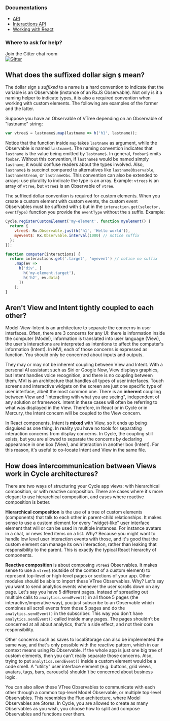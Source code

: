 ### Documentations

- [API](https://github.com/pH200/cycle-react/blob/master/docs/api.md)
- [Interactions API](https://github.com/pH200/cycle-react/blob/master/docs/interactions.md)
- [Working with React](https://github.com/pH200/cycle-react/blob/master/docs/working-with-react.md)

### Where to ask for help?

Join the Gitter chat room <br />
[![Gitter](https://badges.gitter.im/Join%20Chat.svg)](https://gitter.im/pH200/cycle-react?utm_source=badge&utm_medium=badge&utm_campaign=pr-badge)

## What does the suffixed dollar sign `$` mean?

The dollar sign `$` *suffixed* to a name is a hard convention to indicate that the variable is an Observable (instance of an RxJS Observable). Not only is it a naming helper to indicate types, it is also a required convention when working with custom elements. The following are examples of the former and the latter.

Suppose you have an Observable of VTree depending on an Observable of "lastname" string:
```javascript
var vtree$ = lastname$.map(lastname => h('h1', lastname));
```

Notice that the function inside `map` takes `lastname` as argument, while the Observable is named `lastname$`. The naming convention indicates that `lastname` is the value being emitted by `lastname$`. In general, `foobar$` emits `foobar`. Without this convention, if `lastname$` would be named simply `lastname`, it would confuse readers about the types involved. Also, `lastname$` is succinct compared to alternatives like `lastnameObservable`, `lastnameStream`, or `lastnameObs`. This convention can also be extended to arrays: use plurality to indicate the type is an array. Example: `vtrees` is an array of `vtree`, but `vtree$` is an Observable of `vtree`.

The suffixed dollar convention is required for custom elements. When you create a custom element with custom events, the custom event Observables must be suffixed with `$` but in the `interaction.get(selector, eventType)` function you provide the `eventType` without the `$` suffix. Example:

```javascript
Cycle.registerCustomElement('my-element', function myelement() {
  return {
    vtree$: Rx.Observable.just(h('h1', 'Hello world')),
    myevent$: Rx.Observable.interval(1000) // notice suffix
  };
});

function computer(interactions) {
  return interactions.get('.target', 'myevent') // notice no suffix
    .map(ev =>
      h('div', [
        h('my-element.target'),
        h('h2', ev.data)
      ])
    );
}
```

## Aren't View and Intent tightly coupled to each other?

Model-View-Intent is an architecture to separate the concerns in user interfaces. Often, there are 3 concerns for any UI: there is information inside the computer (Model), information is translated into user language (View), the user's interactions are interpreted as intentions to affect the computer's information (Intent). In MVI, each of those concerns is expressed as function. You should only be concerned about inputs and outputs.

They may or may not be inherent coupling between View and Intent. With a personal AI assistant such as Siri or Google Now, View displays graphics, but Intent handles voice recognition, and there is no coupling between them. MVI is an architecture that handles all types of user interfaces. Touch screens and interactive widgets on the screen are just one specific type of user interface, albeit the most common one. There is an **inherent** coupling between View and "interacting with what you are seeing", independent of any solution or framework. Intent in these cases will often be referring to what was displayed in the View. Therefore, in React or in Cycle or in Mercury, the Intent concern will be coupled to the View concern.

In React components, Intent is **mixed** with View, so it ends up being disguised as one thing. In reality you have no tools for separating interaction concerns from display concerns. In Cycle, the coupling still exists, but you are allowed to separate the concerns by declaring appearance in one box (View), and interaction in another box (Intent). For this reason, it's useful to co-locate Intent and View in the same file.

## How does intercommunication between Views work in Cycle architectures?

There are two ways of structuring your Cycle app views: with hierarchical composition, or with reactive composition. There are cases where it's more elegant to use hierarchical composition, and cases where reactive composition is better.

**Hierarchical composition** is the use of a tree of custom elements (components) that talk to each other in parent-child relationships. It makes sense to use a custom element for every "widget-like" user interface element that will or can be used in multiple instances. For instance avatars in a chat, or news feed items on a list. Why? Because you might want to handle low level user interaction events with those, and it's good that the custom element can manage its own interaction, rather than leaking that responsibility to the parent. This is exactly the typical React hierarchy of components.

**Reactive composition** is about composing `vtree$` Observables. It makes sense to use a `vtree$` (outside of the context of a custom element) to represent top-level or high-level pages or sections of your app. Other modules should be able to import these VTree Observables. Why? Let's say you want to send analytics events whenever the user scrolls down on any page. Let's say you have 5 different pages. Instead of spreading out multiple calls to `analytics.sendEvent()` in all those 5 pages (the interactive/imperative way), you just subscribe to an Observable which combines all scroll events from those 5 pages and do the `analytics.sendEvent()` in the subscriber. This way you don't have `analytics.sendEvent()` called inside many pages. The pages shouldn't be concerned at all about analytics, that's a side effect, and not their core responsibility.

Other concerns such as saves to localStorage can also be implemented the same way, and that's only possible with the reactive pattern, which in our context means using Rx.Observable. If the whole app is just one big tree of custom elements, then you can't really separate those concerns.
Also, trying to put `analytics.sendEvent()` inside a custom element would be a code smell. A "utility" user interface element (e.g. buttons, grid views, avatars, tags, bars, carousels) shouldn't be concerned about business logic.

You can also allow these VTree Observables to communicate with each other through a common top-level Model Observable, or multiple top-level Observables. This resembles the Flux architecture, where Model Observables are Stores. In Cycle, you are allowed to create as many Observables as you wish, you choose how to split and compose Observables and functions over them.
